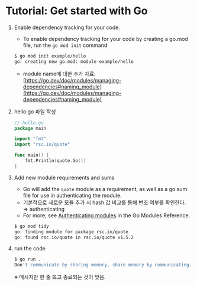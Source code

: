# Tutorial: Get started with Go

1. Enable dependency tracking for your code.
    - To enable dependency tracking for your code by creating a go.mod file, run the `go mod init` command
    
    ```bash
    $ go mod init example/hello
    go: creating new go.mod: module example/hello
    ```
    
    - module name에 대한 추가 자료:
    [https://go.dev/doc/modules/managing-dependencies#naming_module](https://go.dev/doc/modules/managing-dependencies#naming_module)
2. hello.go 파일 작성
    
    ```go
    // hello.go
    package main
    
    import "fmt"
    import "rsc.io/quote"
    
    func main() {
        fmt.Println(quote.Go())
    }
    ```
    
3. Add new module requirements and sums
    - Go will add the `quote` module as a requirement, as well as a go.sum file for use in authenticating the module.
    - 기본적으로 새로운 모듈 추가 시 hash 값 비교를 통해 변조 여부를 확인한다. ⇒ authenticating
    - For more, see [Authenticating modules](https://go.dev/ref/mod#authenticating) in the Go Modules Reference.
    
    ```bash
    $ go mod tidy
    go: finding module for package rsc.io/quote
    go: found rsc.io/quote in rsc.io/quote v1.5.2
    ```
    
4. run the code
    
    ```bash
    $ go run .
    Don't communicate by sharing memory, share memory by communicating.
    ```
    
    ※ 메시지만 한 줄 뜨고 종료되는 것이 맞음.